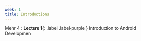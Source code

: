 ```yaml
---
week: 1
title: Introductions
---
```


Mehr 4
: **Lecture 1**{: .label .label-purple } Introduction to Android Developmen